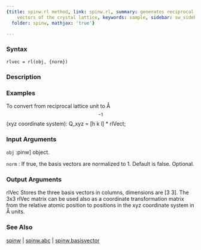 ```yaml
---
{title: spinw.rl method, link: spinw.rl, summary: generates reciprocal lattice basis
    vectors of the crystal lattice, keywords: sample, sidebar: sw_sidebar, permalink: spinw_rl.html,
  folder: spinw, mathjax: 'true'}

---
```


### Syntax

`rlvec = rl(obj, {norm})`

### Description



### Examples

To convert from reciprocal lattice unit to Å$$^{-1}$$ (xyz coordinate system):
  Q_xyz =  [h k l] * rlVect;

### Input Arguments

`obj`
:pinw] object.

`norm`
:    If true, the basis vectors are normalized to 1. Default is false.
     Optional.

### Output Arguments

rlVec     Stores the three basis vectors in columns, dimensions are
          [3 3].
The 3x3 rlVec matrix can be used also as a coordinate transformation
matrix from the relative atomic position to positions in the xyz
coordinate system in Å units.

### See Also

[spinw](spinw.html) \| [spinw.abc](spinw_abc.html) \| [spinw.basisvector](spinw_basisvector.html)

